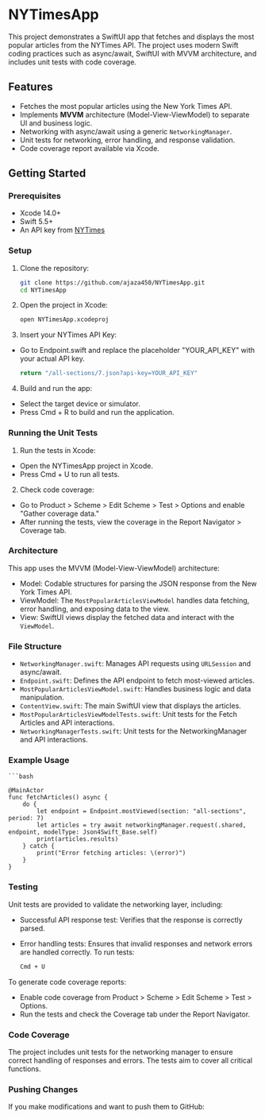 # NYTimesApp
This project demonstrates a SwiftUI app that fetches and displays the most popular articles from the NYTimes API. The project uses modern Swift coding practices such as async/await, SwiftUI with MVVM architecture, and includes unit tests with code coverage.

## Features
- Fetches the most popular articles using the New York Times API.
- Implements **MVVM** architecture (Model-View-ViewModel) to separate UI and business logic.
- Networking with async/await using a generic `NetworkingManager`.
- Unit tests for networking, error handling, and response validation.
- Code coverage report available via Xcode.

## Getting Started

### Prerequisites
- Xcode 14.0+
- Swift 5.5+
- An API key from [NYTimes](https://developer.nytimes.com/apis)

### Setup
1. Clone the repository:
   ```bash
   git clone https://github.com/ajaza450/NYTimesApp.git
   cd NYTimesApp

2. Open the project in Xcode:
    ```bash
   open NYTimesApp.xcodeproj

3. Insert your NYTimes API Key:

 - Go to Endpoint.swift and replace the placeholder "YOUR_API_KEY" with your actual API key.

    ```bash
    return "/all-sections/7.json?api-key=YOUR_API_KEY"

4. Build and run the app:

- Select the target device or simulator.
- Press Cmd + R to build and run the application.

### Running the Unit Tests

1. Run the tests in Xcode:

- Open the NYTimesApp project in Xcode.
- Press Cmd + U to run all tests.

2. Check code coverage:

- Go to Product > Scheme > Edit Scheme > Test > Options and enable "Gather coverage data."
- After running the tests, view the coverage in the Report Navigator > Coverage tab.
  
### Architecture

This app uses the MVVM (Model-View-ViewModel) architecture:

- Model: Codable structures for parsing the JSON response from the New York Times API.
- ViewModel: The `MostPopularArticlesViewModel` handles data fetching, error handling, and exposing data to the view.
- View: SwiftUI views display the fetched data and interact with the `ViewModel`.
### File Structure
- `NetworkingManager.swift`: Manages API requests using `URLSession` and async/await.
- `Endpoint.swift`: Defines the API endpoint to fetch most-viewed articles.
- `MostPopularArticlesViewModel.swift`: Handles business logic and data manipulation.
- `ContentView.swift`: The main SwiftUI view that displays the articles.
- `MostPopularArticlesViewModelTests.swift`: Unit tests for the Fetch Articles and API interactions.
- `NetworkingManagerTests.swift`: Unit tests for the NetworkingManager and API interactions.

### Example Usage
    ```bash
    
    @MainActor
    func fetchArticles() async {
        do {
            let endpoint = Endpoint.mostViewed(section: "all-sections", period: 7)
            let articles = try await networkingManager.request(.shared, endpoint, modelType: Json4Swift_Base.self)
            print(articles.results)
        } catch {
            print("Error fetching articles: \(error)")
        }
    }
     

### Testing
Unit tests are provided to validate the networking layer, including:

- Successful API response test: Verifies that the response is correctly parsed.
- Error handling tests: Ensures that invalid responses and network errors are handled correctly.
To run tests:

    ```bash
    Cmd + U
    
To generate code coverage reports:

- Enable code coverage from Product > Scheme > Edit Scheme > Test > Options.
- Run the tests and check the Coverage tab under the Report Navigator.

### Code Coverage
The project includes unit tests for the networking manager to ensure correct handling of responses and errors. The tests aim to cover all critical functions.

### Pushing Changes
If you make modifications and want to push them to GitHub:




